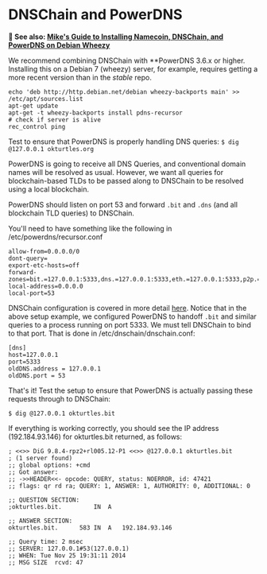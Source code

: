 # DNSChain and PowerDNS

**:page_facing_up: See also: [Mike's Guide to Installing Namecoin, DNSChain, and PowerDNS on Debian Wheezy](http://mikeward.net/how-to-setup-a-blockchain-dns-server-with-dnschain/)**

We recommend combining DNSChain with **PowerDNS 3.6.x or higher. 
Installing this on a Debian 7 (wheezy) server, for example, requires getting a more recent version than in the *stable* repo. 

	echo 'deb http://http.debian.net/debian wheezy-backports main' >> /etc/apt/sources.list
	apt-get update
	apt-get -t wheezy-backports install pdns-recursor
	# check if server is alive
	rec_control ping   

Test to ensure that PowerDNS is properly handling DNS queries:
`$ dig @127.0.0.1 okturtles.org`

PowerDNS is going to receive all DNS Queries, and conventional domain names will be resolved as usual. However, we want all queries for blockchain-based TLDs to be passed along to DNSChain to be resolved using a local blockchain.

PowerDNS should listen on port 53 and forward `.bit` and `.dns` (and all blockchain TLD queries) to DNSChain.

You'll need to have something like the following in /etc/powerdns/recursor.conf

	allow-from=0.0.0.0/0
	dont-query=
	export-etc-hosts=off
	forward-zones=bit.=127.0.0.1:5333,dns.=127.0.0.1:5333,eth.=127.0.0.1:5333,p2p.=127.0.0.1:5333
	local-address=0.0.0.0
	local-port=53

DNSChain configuration is covered in more detail [here](How-do-I-run-my-own.md#Configuration). Notice that in the above setup example, we configured PowerDNS to handoff `.bit` and similar queries to a process running on port 5333. We must tell DNSChain to bind to that port. That is done in /etc/dnschain/dnschain.conf:

	[dns]
	host=127.0.0.1
	port=5333
	oldDNS.address = 127.0.0.1
	oldDNS.port = 53

That's it! Test the setup to ensure that PowerDNS is actually passing these requests through to DNSChain:

`$ dig @127.0.0.1 okturtles.bit`

If everything is working correctly, you should see the IP address (192.184.93.146) for okturtles.bit returned, as follows:

	; <<>> DiG 9.8.4-rpz2+rl005.12-P1 <<>> @127.0.0.1 okturtles.bit
	; (1 server found)
	;; global options: +cmd
	;; Got answer:
	;; ->>HEADER<<- opcode: QUERY, status: NOERROR, id: 47421
	;; flags: qr rd ra; QUERY: 1, ANSWER: 1, AUTHORITY: 0, ADDITIONAL: 0
	
	;; QUESTION SECTION:
	;okturtles.bit.			IN	A
	
	;; ANSWER SECTION:
	okturtles.bit.		583	IN	A	192.184.93.146
	
	;; Query time: 2 msec
	;; SERVER: 127.0.0.1#53(127.0.0.1)
	;; WHEN: Tue Nov 25 19:31:11 2014
	;; MSG SIZE  rcvd: 47

